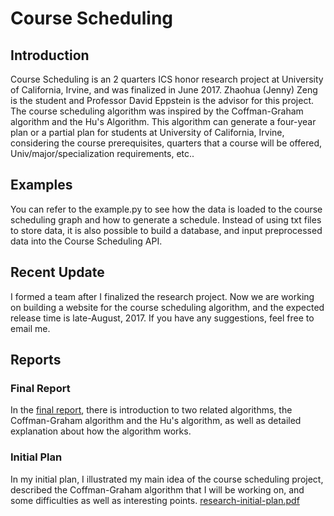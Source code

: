 # Course Scheduling

## Introduction
Course Scheduling is an 2 quarters ICS honor research project at University of California, Irvine, and was finalized in June 2017. Zhaohua (Jenny) Zeng is the student and Professor David Eppstein is the advisor for this project. The course scheduling algorithm was inspired by the Coffman-Graham algorithm and the Hu's Algorithm. This algorithm can generate a four-year plan or a partial plan for students at University of California, Irvine, considering the course prerequisites, quarters that a course will be offered, Univ/major/specialization requirements, etc.. 

## Examples
You can refer to the example.py to see how the data is loaded to the course scheduling graph and how to generate a schedule. Instead of using txt files to store data, it is also possible to build a database, and input preprocessed data into the Course Scheduling API. 

## Recent Update
I formed a team after I finalized the research project. Now we are working on building a website for the course scheduling algorithm, and the expected release time is late-August, 2017. If you have any suggestions, feel free to email me. 

## Reports
### Final Report
In the [final report](report-final.pdf), there is introduction to two related algorithms, the Coffman-Graham algorithm and the Hu's algorithm, as well as detailed explanation about how the algorithm works.

### Initial Plan
In my initial plan, I illustrated my main idea of the course scheduling project,
described the Coffman-Graham algorithm that I will be working on, and some difficulties as well as interesting points.
[research-initial-plan.pdf](research-initial-plan.pdf)
